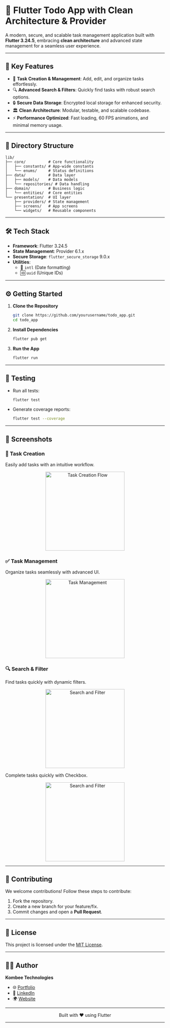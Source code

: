# 📱 Flutter Todo App with Clean Architecture & Provider

A modern, secure, and scalable task management application built with **Flutter 3.24.5**, embracing **clean architecture** and advanced state management for a seamless user experience.

---

## 🎯 **Key Features**

- 📝 **Task Creation & Management**: Add, edit, and organize tasks effortlessly.
- 🔍 **Advanced Search & Filters**: Quickly find tasks with robust search options.
- 🔒 **Secure Data Storage**: Encrypted local storage for enhanced security.
- 🏛️ **Clean Architecture**: Modular, testable, and scalable codebase.
- ⚡ **Performance Optimized**: Fast loading, 60 FPS animations, and minimal memory usage.

---

## 📂 **Directory Structure**

```plaintext
lib/
├── core/          # Core functionality
│   ├── constants/ # App-wide constants
│   └── enums/     # Status definitions
├── data/          # Data layer
│   ├── models/    # Data models
│   └── repositories/ # Data handling
├── domain/        # Business logic
│   └── entities/  # Core entities
└── presentation/  # UI layer
    ├── providers/ # State management
    ├── screens/   # App screens
    └── widgets/   # Reusable components

```

---

## 🛠️ **Tech Stack**

- **Framework**: Flutter 3.24.5
- **State Management**: Provider 6.1.x
- **Secure Storage**: `flutter_secure_storage` 9.0.x
- **Utilities**:
  - 📅 `intl` (Date formatting)
  - 🆔 `uuid` (Unique IDs)

---

## ⚙️ **Getting Started**

1. **Clone the Repository**

   ```bash
   git clone https://github.com/yourusername/todo_app.git
   cd todo_app
   ```

2. **Install Dependencies**

   ```bash
   flutter pub get
   ```

3. **Run the App**
   ```bash
   flutter run
   ```

---

## 🧪 **Testing**

- Run all tests:

  ```bash
  flutter test
  ```

- Generate coverage reports:
  ```bash
  flutter test --coverage
  ```

---

## 📸 **Screenshots**

### 📝 Task Creation

Easily add tasks with an intuitive workflow.

<p align="center">
  <img src="screenshots/task_creation_flow.png" alt="Task Creation Flow" width="250"/>
</p>

### ✅ Task Management

Organize tasks seamlessly with advanced UI.

<p align="center">
  <img src="screenshots/task_management.png" alt="Task Management" width="250"/>
</p>

### 🔍 Search & Filter

Find tasks quickly with dynamic filters.

<p align="center">
  <img src="screenshots/search_filter.png" alt="Search and Filter" width="250"/>
</p>

Complete tasks quickly with Checkbox.

<p align="center">
  <img src="screenshots/complete_task.png" alt="Search and Filter" width="250"/>
</p>

---

## 🤝 **Contributing**

We welcome contributions! Follow these steps to contribute:

1. Fork the repository.
2. Create a new branch for your feature/fix.
3. Commit changes and open a **Pull Request**.

---

## 📜 **License**

This project is licensed under the [MIT License](LICENSE).

---

## 👨‍💻 **Author**

**Kombee Technologies**

- 🌐 [Portfolio](https://github.com/kombee-technologies)
- 💼 [LinkedIn](https://in.linkedin.com/company/kombee-global)
- 🌍 [Website](https://www.kombee.com/)

---

<p align="center">
  Built with ❤️ using Flutter
</p>

---
